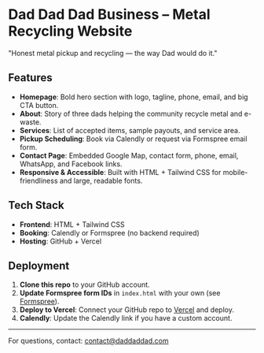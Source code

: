 # Dad Dad Dad Business – Metal Recycling Website

"Honest metal pickup and recycling — the way Dad would do it."

## Features
- **Homepage**: Bold hero section with logo, tagline, phone, email, and big CTA button.
- **About**: Story of three dads helping the community recycle metal and e-waste.
- **Services**: List of accepted items, sample payouts, and service area.
- **Pickup Scheduling**: Book via Calendly or request via Formspree email form.
- **Contact Page**: Embedded Google Map, contact form, phone, email, WhatsApp, and Facebook links.
- **Responsive & Accessible**: Built with HTML + Tailwind CSS for mobile-friendliness and large, readable fonts.

## Tech Stack
- **Frontend**: HTML + Tailwind CSS
- **Booking**: Calendly or Formspree (no backend required)
- **Hosting**: GitHub + Vercel

## Deployment
1. **Clone this repo** to your GitHub account.
2. **Update Formspree form IDs** in `index.html` with your own (see [Formspree](https://formspree.io)).
3. **Deploy to Vercel**: Connect your GitHub repo to [Vercel](https://vercel.com/) and deploy.
4. **Calendly**: Update the Calendly link if you have a custom account.

---

For questions, contact: [contact@daddaddad.com](mailto:contact@daddaddad.com)